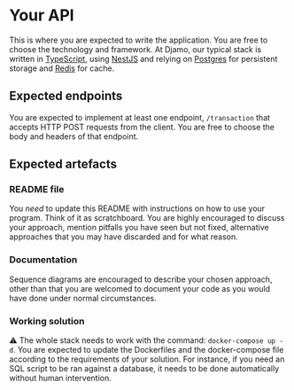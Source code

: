 # Your API

This is where you are expected to write the application. You are free to choose the technology and framework. At Djamo, our typical stack is written in [TypeScript](https://www.typescriptlang.org/), using [NestJS](https://docs.nestjs.com/) and relying on [Postgres](https://www.postgresql.org/) for persistent storage and [Redis](https://redis.io/) for cache.

## Expected endpoints

You are expected to implement at least one endpoint, `/transaction` that accepts HTTP POST requests from the client. You are free to choose the body and headers of that endpoint.

## Expected artefacts

### README file

You _need_ to update this README with instructions on how to use your program. Think of it as scratchboard. You are highly encouraged to discuss your approach, mention pitfalls you have seen but not fixed, alternative approaches that you may have discarded and for what reason.

### Documentation

Sequence diagrams are encouraged to describe your chosen approach, other than that you are welcomed to document your code as you would have done under normal circumstances.

### Working solution

⚠️ The whole stack needs to work with the command: `docker-compose up -d`. You are expected to update the Dockerfiles and the docker-compose file according to the requirements of your solution. For instance, if you need an SQL script to be ran against a database, it needs to be done automatically without human intervention.
